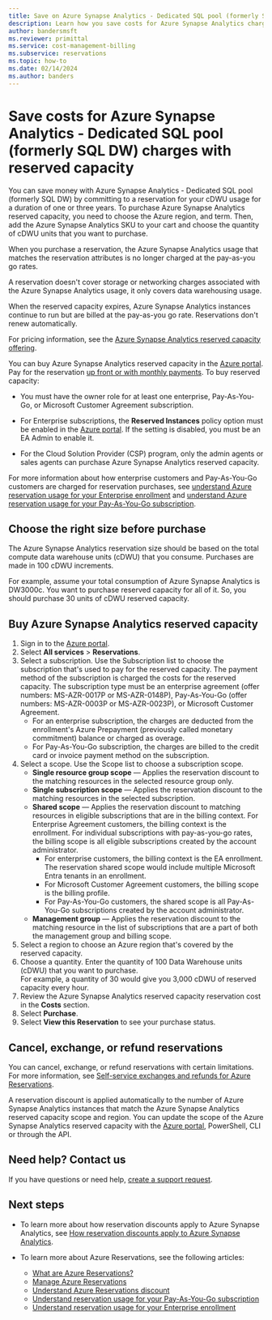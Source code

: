 ```yaml
---
title: Save on Azure Synapse Analytics - Dedicated SQL pool (formerly SQL DW) charges with Azure reserved capacity
description: Learn how you save costs for Azure Synapse Analytics charges with reserved capacity to save money.
author: bandersmsft
ms.reviewer: primittal
ms.service: cost-management-billing
ms.subservice: reservations
ms.topic: how-to
ms.date: 02/14/2024
ms.author: banders
---
```


# Save costs for Azure Synapse Analytics - Dedicated SQL pool (formerly SQL DW) charges with reserved capacity

You can save money with Azure Synapse Analytics - Dedicated SQL pool (formerly SQL DW) by committing to a reservation for your cDWU usage for a duration of one or three years. To purchase Azure Synapse Analytics reserved capacity, you need to choose the Azure region, and term. Then, add the Azure Synapse Analytics SKU to your cart and choose the quantity of cDWU units that you want to purchase.

When you purchase a reservation, the Azure Synapse Analytics usage that matches the reservation attributes is no longer charged at the pay-as-you go rates.

A reservation doesn't cover storage or networking charges associated with the Azure Synapse Analytics usage, it only covers data warehousing usage.

When the reserved capacity expires, Azure Synapse Analytics instances continue to run but are billed at the pay-as-you go rate. Reservations don't renew automatically.

For pricing information, see the [Azure Synapse Analytics reserved capacity offering](https://azure.microsoft.com/pricing/details/synapse-analytics/).

You can buy Azure Synapse Analytics reserved capacity in the [Azure portal](https://portal.azure.com/#blade/Microsoft_Azure_Reservations/ReservationsBrowseBlade). Pay for the reservation [up front or with monthly payments](./prepare-buy-reservation.md). To buy reserved capacity:

- You must have the owner role for at least one enterprise, Pay-As-You-Go, or Microsoft Customer Agreement subscription.
- For Enterprise subscriptions, the **Reserved Instances** policy option must be enabled in the [Azure portal](../manage/direct-ea-administration.md#view-and-manage-enrollment-policies). If the setting is disabled, you must be an EA Admin to enable it.

- For the Cloud Solution Provider (CSP) program, only the admin agents or sales agents can purchase Azure Synapse Analytics reserved capacity.

For more information about how enterprise customers and Pay-As-You-Go customers are charged for reservation purchases, see [understand Azure reservation usage for your Enterprise enrollment](understand-reserved-instance-usage-ea.md) and [understand Azure reservation usage for your Pay-As-You-Go subscription](understand-reserved-instance-usage.md).

## Choose the right size before purchase

The Azure Synapse Analytics reservation size should be based on the total compute data warehouse units (cDWU) that you consume. Purchases are made in 100 cDWU increments.

For example, assume your total consumption of Azure Synapse Analytics is DW3000c. You want to purchase reserved capacity for all of it. So, you should purchase 30 units of cDWU reserved capacity.

## Buy Azure Synapse Analytics reserved capacity

1. Sign in to the [Azure portal](https://portal.azure.com/).
2. Select **All services** > **Reservations**.
3. Select a subscription. Use the Subscription list to choose the subscription that's used to pay for the reserved capacity. The payment method of the subscription is charged the costs for the reserved capacity. The subscription type must be an enterprise agreement (offer numbers: MS-AZR-0017P or MS-AZR-0148P), Pay-As-You-Go (offer numbers: MS-AZR-0003P or MS-AZR-0023P), or Microsoft Customer Agreement.
   - For an enterprise subscription, the charges are deducted from the enrollment's Azure Prepayment (previously called monetary commitment) balance or charged as overage.
   - For Pay-As-You-Go subscription, the charges are billed to the credit card or invoice payment method on the subscription.
4. Select a scope. Use the Scope list to choose a subscription scope.
   - **Single resource group scope** — Applies the reservation discount to the matching resources in the selected resource group only.
   - **Single subscription scope** — Applies the reservation discount to the matching resources in the selected subscription.
   - **Shared scope** — Applies the reservation discount to matching resources in eligible subscriptions that are in the billing context. For Enterprise Agreement customers, the billing context is the enrollment. For individual subscriptions with pay-as-you-go rates, the billing scope is all eligible subscriptions created by the account administrator.
       - For enterprise customers, the billing context is the EA enrollment. The reservation shared scope would include multiple Microsoft Entra tenants in an enrollment.
       - For Microsoft Customer Agreement customers, the billing scope is the billing profile.
       - For Pay-As-You-Go customers, the shared scope is all Pay-As-You-Go subscriptions created by the account administrator.
   - **Management group** — Applies the reservation discount to the matching resource in the list of subscriptions that are a part of both the management group and billing scope.
5. Select a region to choose an Azure region that's covered by the reserved capacity.
6. Choose a quantity. Enter the quantity of 100 Data Warehouse units (cDWU) that you want to purchase.    
   For example, a quantity of 30 would give you 3,000 cDWU of reserved capacity every hour.
7. Review the Azure Synapse Analytics reserved capacity reservation cost in the **Costs** section.
8. Select **Purchase**.
9. Select **View this Reservation** to see your purchase status.

## Cancel, exchange, or refund reservations

You can cancel, exchange, or refund reservations with certain limitations. For more information, see [Self-service exchanges and refunds for Azure Reservations](exchange-and-refund-azure-reservations.md).

A reservation discount is applied automatically to the number of Azure Synapse Analytics instances that match the Azure Synapse Analytics reserved capacity scope and region. You can update the scope of the Azure Synapse Analytics reserved capacity with the [Azure portal](https://portal.azure.com/), PowerShell, CLI or through the API.

## Need help? Contact us

If you have questions or need help, [create a support request](https://portal.azure.com/).

## Next steps

- To learn more about how reservation discounts apply to Azure Synapse Analytics, see [How reservation discounts apply to Azure Synapse Analytics](prepay-sql-data-warehouse-charges.md).

- To learn more about Azure Reservations, see the following articles:
  - [What are Azure Reservations?](save-compute-costs-reservations.md)
  - [Manage Azure Reservations](manage-reserved-vm-instance.md)
  - [Understand Azure Reservations discount](understand-reservation-charges.md)
  - [Understand reservation usage for your Pay-As-You-Go subscription](understand-reserved-instance-usage.md)
  - [Understand reservation usage for your Enterprise enrollment](understand-reserved-instance-usage-ea.md)
